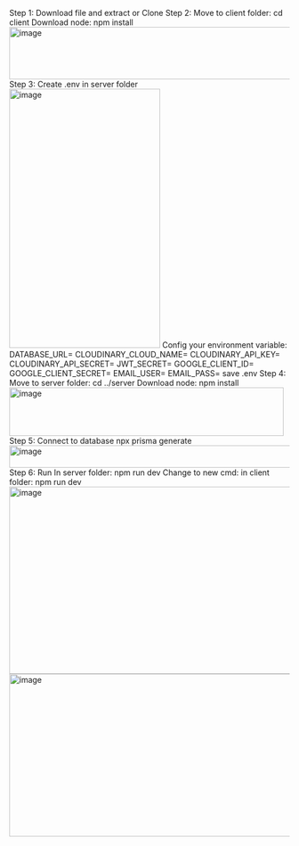 Step 1: Download file and extract or Clone
Step 2: 
Move to client folder: cd client
Download node: npm install
  <img width="530" height="94" alt="image" src="https://github.com/user-attachments/assets/d5783d25-d11e-472c-a11b-8e7fc323d12a" />
Step 3: Create .env in server folder
  <img width="271" height="465" alt="image" src="https://github.com/user-attachments/assets/0a5d2fc9-3396-4cb5-9318-654862b0266a" />
Config your environment variable:
DATABASE_URL=
CLOUDINARY_CLOUD_NAME=
CLOUDINARY_API_KEY=
CLOUDINARY_API_SECRET=
JWT_SECRET=
GOOGLE_CLIENT_ID=
GOOGLE_CLIENT_SECRET=
EMAIL_USER=
EMAIL_PASS=
save .env
Step 4:
Move to server folder: cd ../server
Download node: npm install  
  <img width="493" height="87" alt="image" src="https://github.com/user-attachments/assets/186f16a3-d158-413c-9ab1-100a60447582" />
Step 5: Connect to database
npx prisma generate
  <img width="520" height="40" alt="image" src="https://github.com/user-attachments/assets/be7611f4-babf-4e70-a927-62930fb8312d" />
Step 6: Run
In server folder: npm run dev
Change to new cmd: in client folder: npm run dev
<img width="662" height="336" alt="image" src="https://github.com/user-attachments/assets/c33c3c8e-21fe-4baf-b32f-e74252890267" />
<img width="658" height="292" alt="image" src="https://github.com/user-attachments/assets/c2ee8c03-28b0-4c20-a6cc-74e80a685046" />



